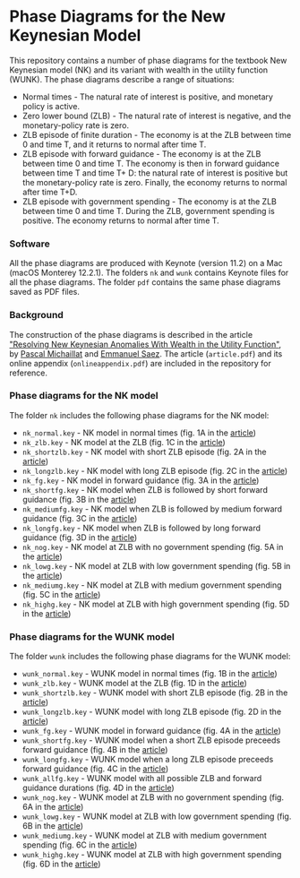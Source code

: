 # Phase Diagrams for the New Keynesian Model

This repository contains a number of phase diagrams for the textbook New Keynesian model (NK) and its variant with wealth in the utility function (WUNK). The phase diagrams describe a range of situations:

* Normal times  -  The natural rate of interest is positive, and monetary policy is active.
* Zero lower bound (ZLB) - The natural rate of interest is negative, and the monetary-policy rate is zero.
* ZLB episode of finite duration - The economy is at the ZLB between time 0 and time T, and it returns to normal after time T.
* ZLB episode with forward guidance - The economy is at the ZLB between time 0 and time T. The economy is then in forward guidance between time T and time T+ D: the natural rate of interest is positive but the monetary-policy rate is zero. Finally, the economy returns to normal after time T+D. 
* ZLB episode with government spending - The economy is at the ZLB between time 0 and time T. During the ZLB, government spending is positive. The economy returns to normal after time T.

### Software

All the phase diagrams are produced with Keynote (version 11.2) on a Mac (macOS Monterey 12.2.1). The folders `nk` and `wunk` contains Keynote files for all the phase diagrams. The folder `pdf` contains the same phase diagrams saved as PDF files.

### Background

The construction of the phase diagrams is described in the article ["Resolving New Keynesian Anomalies With Wealth in the Utility Function"](https://doi.org/10.1162/rest_a_00893), by [Pascal Michaillat](https://www.pascalmichaillat.org) and [Emmanuel Saez](https://eml.berkeley.edu/~saez/). The article (`article.pdf`) and its online appendix (`onlineappendix.pdf`) are included in the repository for reference.

### Phase diagrams for the NK model

The folder `nk` includes the following phase diagrams for the NK model:

* `nk_normal.key` - NK model in normal times (fig. 1A in the [article](https://doi.org/10.1162/rest_a_00893))
* `nk_zlb.key` - NK model at the ZLB (fig. 1C in the [article](https://doi.org/10.1162/rest_a_00893))
* `nk_shortzlb.key` - NK model with short ZLB episode (fig. 2A in the [article](https://doi.org/10.1162/rest_a_00893))
* `nk_longzlb.key` - NK model with long ZLB episode (fig. 2C in the [article](https://doi.org/10.1162/rest_a_00893))
* `nk_fg.key` - NK model in forward guidance (fig. 3A in the [article](https://doi.org/10.1162/rest_a_00893))
* `nk_shortfg.key` - NK model when ZLB is followed by short forward guidance (fig. 3B in the [article](https://doi.org/10.1162/rest_a_00893))
* `nk_mediumfg.key` - NK model when ZLB is followed by medium forward guidance (fig. 3C in the [article](https://doi.org/10.1162/rest_a_00893))
* `nk_longfg.key` - NK model when ZLB is followed by long forward guidance (fig. 3D in the [article](https://doi.org/10.1162/rest_a_00893))
* `nk_nog.key` - NK model at ZLB with no government spending (fig. 5A in the [article](https://doi.org/10.1162/rest_a_00893))
* `nk_lowg.key` - NK model at ZLB with low government spending (fig. 5B in the [article](https://doi.org/10.1162/rest_a_00893))
* `nk_mediumg.key` - NK model at ZLB with medium government spending (fig. 5C in the [article](https://doi.org/10.1162/rest_a_00893))
* `nk_highg.key` - NK model at ZLB with high government spending (fig. 5D in the [article](https://doi.org/10.1162/rest_a_00893))

### Phase diagrams for the WUNK model

The folder `wunk` includes the following phase diagrams for the WUNK model:

* `wunk_normal.key` - WUNK model in normal times (fig. 1B in the [article](https://doi.org/10.1162/rest_a_00893))
* `wunk_zlb.key` - WUNK model at the ZLB (fig. 1D in the [article](https://doi.org/10.1162/rest_a_00893))
* `wunk_shortzlb.key` - WUNK model with short ZLB episode (fig. 2B in the [article](https://doi.org/10.1162/rest_a_00893))
* `wunk_longzlb.key` - WUNK model with long ZLB episode (fig. 2D in the [article](https://doi.org/10.1162/rest_a_00893))
* `wunk_fg.key` - WUNK model in forward guidance (fig. 4A in the [article](https://doi.org/10.1162/rest_a_00893))
* `wunk_shortfg.key` - WUNK model when a short ZLB episode preceeds forward guidance (fig. 4B in the [article](https://doi.org/10.1162/rest_a_00893))
* `wunk_longfg.key` - WUNK model when a long ZLB episode preceeds forward guidance (fig. 4C in the [article](https://doi.org/10.1162/rest_a_00893))
* `wunk_allfg.key` - WUNK model with all possible ZLB and forward guidance durations (fig. 4D in the [article](https://doi.org/10.1162/rest_a_00893))
* `wunk_nog.key` - WUNK model at ZLB with no government spending (fig. 6A in the [article](https://doi.org/10.1162/rest_a_00893))
* `wunk_lowg.key` - WUNK model at ZLB with low government spending (fig. 6B in the [article](https://doi.org/10.1162/rest_a_00893))
* `wunk_mediumg.key` - WUNK model at ZLB with medium government spending (fig. 6C in the [article](https://doi.org/10.1162/rest_a_00893))
* `wunk_highg.key` - WUNK model at ZLB with high government spending (fig. 6D in the [article](https://doi.org/10.1162/rest_a_00893))
